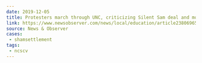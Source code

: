 ```yaml
---
date: 2019-12-05
title: Protesters march through UNC, criticizing Silent Sam deal and money to Confederate group
link: https://www.newsobserver.com/news/local/education/article238069654.html
source: News & Observer
cases:
 - shamsettlement
tags:
 - ncscv
---
```

